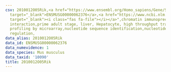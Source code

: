 ```yaml
---
csv: 2010012O05Rik,<a href="https://www.ensembl.org/Homo_sapiens/Gene/Summary?db=core;g=ENSMUSG00000062376"
  target="_blank">ENSMUSG00000062376</a>,<a href="https://www.ncbi.nlm.nih.gov/pubmed/23834426"
  target="_blank"><i class="fas fa-file"></i></a>",chromatin immunoprecipitation assay,direct
  interaction,prime adult stage, liver, Hepatocyte, high throughput transcription
  profiling by microarray,nucleotide sequence identification,nucleotide sequence identification,transcriptional
  regulation,
data_alias: 2010012O05Rik
data_id: ENSMUSG00000062376
data_numevidence: 1
data_species: Mus musculus
data_taxid: '10090'
title: 2010012O05Rik
---
```

